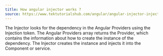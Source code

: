 ```yaml
---
title: How angular injector works ?
source: https://www.tektutorialshub.com/angular/angular-injector-injectable-inject/#what-is-angular-injector
---
```


The Injector looks for the dependency in the Angular Providers using the Injection token. The Angular Providers array returns the Provider, which contains the information about how to create the instance of the dependency. The Injector creates the instance and injects it into the Component or service.
